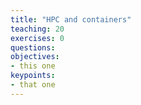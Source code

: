 ```yaml
---
title: "HPC and containers"
teaching: 20
exercises: 0
questions:
objectives:
- this one
keypoints:
- that one
---
```

